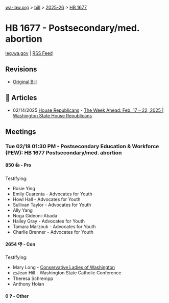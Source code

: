 [wa-law.org](/) > [bill](/bill/) > [2025-26](/bill/2025-26/) > [HB 1677](/bill/2025-26/hb/1677/)

# HB 1677 - Postsecondary/med. abortion
[leg.wa.gov](https://app.leg.wa.gov/billsummary?BillNumber=1677&Year=2025&Initiative=false) | [RSS Feed](./rss.xml)

## Revisions
* [Original Bill](1/)

## 📰 Articles
* 02/14/2025 [House Republicans](/org/house_republicans/) - [The Week Ahead: Feb. 17 – 22, 2025 | Washington State House Republicans](https://houserepublicans.wa.gov/week/the-week-ahead-feb-17-22-2025/#:~:text=HB%201677)

## Meetings
### Tue 02/18 01:30 PM - Postsecondary Education & Workforce (PEW): HB 1677 Postsecondary/med. abortion
#### 850 👍 - Pro
Testifying:
* Rosie Ying
* Emily Cuarenta - Advocates for Youth
* Howl Hall - Advocates for Youth
* Sullivan Taylor - Advocates for Youth
* Ally Yang
* Noga Gideoni-Abada
* Hailey Gray - Advocates for Youth
* Tamara Marzouk - Advocates for Youth
* Charlie Brenner - Advocates for Youth

#### 2654 👎 - Con
Testifying:
* Mary Long - [Conservative Ladies of Washington](/org/conservative_ladies_of_washington/)
* 💵Jean Hill - Washington State Catholic Conference
* Theresa Schrempp
* Anthony Holan

#### 0 ❓ - Other
